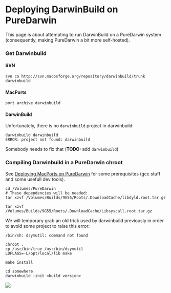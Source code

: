 Deploying DarwinBuild on PureDarwin
===================================
This page is about attempting to run DarwinBuild on a PureDarwin system (consequently, making PureDarwin a bit more self-hosted).

### Get Darwinbuild

#### SVN

```
svn co http://svn.macosforge.org/repository/darwinbuild/trunk darwinbuild
```

#### MacPorts

```
port archive darwinbuild
```

#### DarwinBuild

Unfortunately, there is no `darwinbuild` project in darwinbuild:

```
darwinbuild darwinbuild
ERROR: project not found: darwinbuild
```

Somebody needs to fix that (**TODO:** add `darwinbuild`)

### Compiling Darwinbuild in a PureDarwin chroot

See [Deploying MacPorts on PureDarwin](../macports/macportsonpuredarwin.html) for some prerequisites (gcc stuff and some usefull dev tools).

```
cd /Volumes/PureDarwin
# These dependencies will be needed:
tar xzvf /Volumes/Builds/9G55/Roots/.DownloadCache/libdyld.root.tar.gz                    
tar xzvf /Volumes/Builds/9G55/Roots/.DownloadCache/Libsyscall.root.tar.gz
```

We will temporary grab an old trick used by darwinbuild previously in order to avoid some project to raise this error: 

```
/bin/sh: dsymutil: command not found

chroot .
cp /usr/bin/true /usr/bin/dsymutil
LDFLAGS=-L/opt/local/lib make

make install

cd somewhere
darwinbuild -init <build version>
```

![](https://raw.github.com/wiki/PureDarwin/PureDarwin/images/osxpddbmp_interact.png)